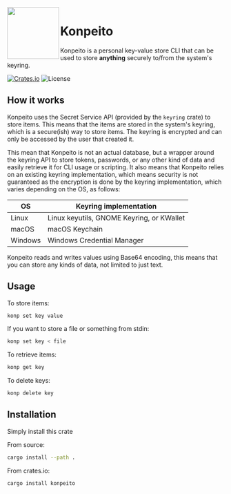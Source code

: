 <img align="left" style="vertical-align: middle" width="120" height="120" src=https://user-images.githubusercontent.com/4886639/183321432-b17aa134-9f7a-41ee-91d2-778b6062813f.png>

# Konpeito

Konpeito is a personal key-value store CLI that can be used to store **anything** securely to/from the system's keyring.

[![Crates.io](https://img.shields.io/crates/v/konpeito)](https://crates.io/crates/konpeito)
![License](https://img.shields.io/crates/l/konpeito)

## How it works

Konpeito uses the Secret Service API (provided by the `keyring` crate) to store items. This means that the items are stored in the system's keyring, which is a secure(ish) way to store items. The keyring is encrypted and can only be accessed by the user that created it.

This mean that Konpeito is not an actual database, but a wrapper around the keyring API to store tokens, passwords, or any other kind of data and easily retrieve it
for CLI usage or scripting. It also means that Konpeito relies on an existing keyring implementation, which means
security is not guaranteed as the encryption is done by the keyring implementation, which varies depending on the OS, as follows:

| OS      | Keyring implementation                    |
| ------- | ----------------------------------------- |
| Linux   | Linux keyutils, GNOME Keyring, or KWallet |
| macOS   | macOS Keychain                            |
| Windows | Windows Credential Manager                |

Konpeito reads and writes values using Base64 encoding, this means that you can store any kinds of data, not limited to just text.

## Usage

To store items:

```bash
konp set key value
```

If you want to store a file or something from stdin:

```bash
konp set key < file
```

To retrieve items:

```bash
konp get key
```

To delete keys:

```bash
konp delete key
```

## Installation

Simply install this crate

From source:

```bash
cargo install --path .
```

From crates.io:

```bash
cargo install konpeito
```
